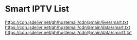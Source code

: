 # Smart IPTV List

https://cdn.jsdelivr.net/gh/hostemail/cdn@main/live/smart.txt
https://cdn.jsdelivr.net/gh/hostemail/cdn@main/data/smart.txt
https://cdn.jsdelivr.net/gh/hostemail/cdn@main/data/smart1.txt
